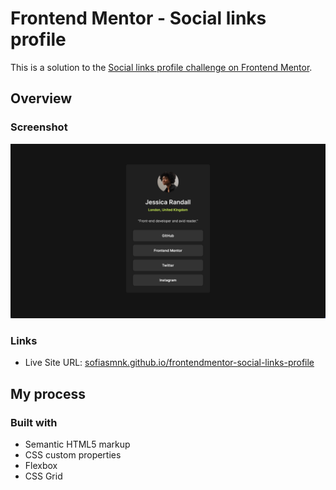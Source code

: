 # Frontend Mentor - Social links profile

This is a solution to the [Social links profile challenge on Frontend Mentor](https://www.frontendmentor.io/challenges/social-links-profile-UG32l9m6dQ).

## Overview

### Screenshot

![Social links profile challenge solution screenshot](./screenshot.png)

### Links

- Live Site URL: [sofiasmnk.github.io/frontendmentor-social-links-profile](https://sofiasmnk.github.io/frontendmentor-social-links-profile/)

## My process

### Built with

- Semantic HTML5 markup
- CSS custom properties
- Flexbox
- CSS Grid

